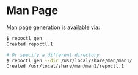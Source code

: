 # Man Page

Man page generation is available via:

```bash
$ repoctl gen
Created repoctl.1

# Or specify a different directory
$ repoctl gen --dir /usr/local/share/man/man1/
Created /usr/local/share/man/man1/repoctl.1
```
